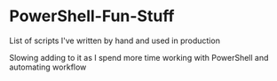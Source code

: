 # PowerShell-Fun-Stuff
List of scripts I've written by hand and used in production


Slowing adding to it as I spend more time working with PowerShell and automating workflow
